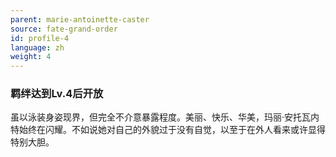 ```yaml
---
parent: marie-antoinette-caster
source: fate-grand-order
id: profile-4
language: zh
weight: 4
---
```


### 羁绊达到Lv.4后开放

虽以泳装身姿现界，但完全不介意暴露程度。美丽、快乐、华美，玛丽·安托瓦内特始终在闪耀。不如说她对自己的外貌过于没有自觉，以至于在外人看来或许显得特别大胆。
